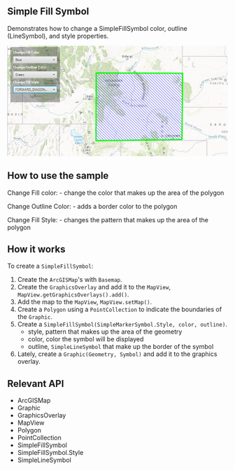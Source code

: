 <h2>Simple Fill Symbol</h2>

<p>Demonstrates how to change a SimpleFillSymbol color, outline (LineSymbol), and style properties.</p>

<p><img src="SimpleFillSymbol.png"/></p>

<h2>How to use the sample</h2>

<p>Change Fill color:
  - change the color that makes up the area of the polygon</p>

<p>Change Outline Color:
  - adds a border color to the polygon</p>

<p>Change Fill Style:
  - changes the pattern that makes up the area of the polygon</p>

<h2>How it works</h2>

<p>To create a <code>SimpleFillSymbol</code>:</p>

<ol>
  <li>Create the <code>ArcGISMap</code>'s with <code>Basemap</code>.</li>
  <li>Create the <code>GraphicsOverlay</code> and add it to the <code>MapView</code>, <code>MapView.getGraphicsOverlays().add()</code>.</li>
  <li>Add the map to the <code>MapView</code>, <code>MapView.setMap()</code>. </li>
  <li>Create a <code>Polygon</code> using a <code>PointCollection</code> to indicate the boundaries of the <code>Graphic</code>. </li>
  <li>Create a <code>SimpleFillSymbol(SimpleMarkerSymbol.Style, color, outline)</code>.
    <ul><li>style, pattern that makes up the area of the geometry </li>
      <li>color, color the symbol will be displayed</li>
      <li>outline, <code>SimpleLineSymbol</code> that make up the border of the symbol</li></ul></li>
  <li>Lately, create a <code>Graphic(Geometry, Symbol)</code> and add it to the graphics overlay.</li>
</ol>

<h2>Relevant API</h2>

<ul>
  <li>ArcGISMap</li>
  <li>Graphic</li>
  <li>GraphicsOverlay</li>
  <li>MapView</li>
  <li>Polygon</li>
  <li>PointCollection</li>
  <li>SimpleFillSymbol</li>
  <li>SimpleFillSymbol.Style</li>
  <li>SimpleLineSymbol</li>
</ul>


